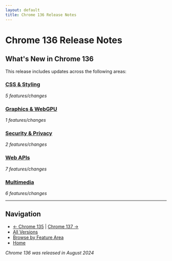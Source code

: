 ```yaml
---
layout: default
title: Chrome 136 Release Notes
---
```


# Chrome 136 Release Notes

## What's New in Chrome 136

This release includes updates across the following areas:

### [CSS & Styling](./css)
*5 features/changes*

### [Graphics & WebGPU](./graphics-webgpu)
*1 features/changes*

### [Security & Privacy](./security-privacy)
*2 features/changes*

### [Web APIs](./webapi)
*7 features/changes*

### [Multimedia](./multimedia)
*6 features/changes*

---

## Navigation
- [← Chrome 135](../chrome-135/) | [Chrome 137 →](../chrome-137/)
- [All Versions](../)
- [Browse by Feature Area](/areas/)
- [Home](/)

*Chrome 136 was released in August 2024*
